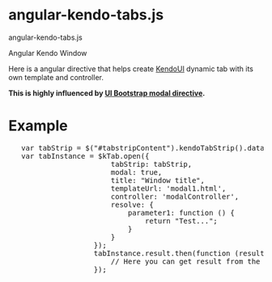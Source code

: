 # angular-kendo-tabs.js
angular-kendo-tabs.js

Angular Kendo Window

Here is a angular directive that helps create <a target='_blank' href='http://kendoui.com'>KendoUI</a> dynamic tab with its own template and controller.

<b>This is highly influenced by <a target='_blank' href='http://angular-ui.github.io/bootstrap/#/modal'>UI Bootstrap modal directive</a>.</b>

<h1>Example</h1>
<pre>
   var tabStrip = $("#tabstripContent").kendoTabStrip().data("kendoTabStrip");
   var tabInstance = $kTab.open({
                        tabStrip: tabStrip,
                        modal: true,
                        title: "Window title",
                        templateUrl: 'modal1.html',
                        controller: 'modalController',
                        resolve: {
                            parameter1: function () {
                                return "Test...";
                            }
                        }
                    });
                    tabInstance.result.then(function (result) {
                        // Here you can get result from the window
                    });
 
</pre>
